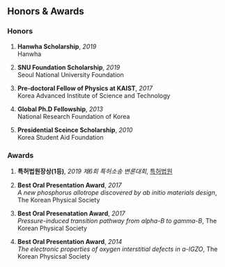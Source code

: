## Honors & Awards

### Honors

1. **Hanwha Scholarship**, *2019*   
  Hanwha

1. **SNU Foundation Scholarship**, *2019*  
  Seoul National University Foundation 

1. **Pre-doctoral Fellow of Physics at KAIST**, *2017*   
  Korea Advanced Institute of Science and Technology  

1. **Global Ph.D Fellowship**, *2013*  
  National Research Foundation of Korea   

1. **Presidential Sceince Scholarship**, *2010*    
  Korea Student Aid Foundation  


### Awards

1. **특허법원장상(1등)**, *2019* 
  *제6회 특허소송 변론대회*, [특허법원](http://www.lec.co.kr/news/articleView.html?idxno=712449)

1. **Best Oral Presentation Award**, *2017*    
  *A new phosphorus allotrope discovered by ab initio materials design*, The Korean Physical Society   

1. **Best Oral Presenatation Award**, *2017*   
  *Pressure-induced transition pathway from alpha-B to gamma-B*, The Korean Physical Society   

1. **Best Oral Presentation Award**, *2014*  
  *The electronic properties of oxygen interstitial defects in a-IGZO*, The Korean Physicsal Society   
